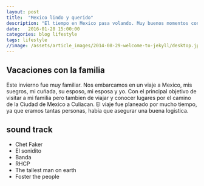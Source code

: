 ```yaml
---
layout: post
title:  "Mexico lindo y querido"
description: "El tiempo en Mexico pasa volando. Muy buenos momentos con familia y amigos"
date:   2016-01-28 15:00:00
categories: blog lifestyle
tags: lifestyle
//image: /assets/article_images/2014-08-29-welcome-to-jekyll/desktop.jpg
---
```


## Vacaciones con la familia

Este invierno fue muy familiar. Nos embarcamos en un viaje a Mexico, mis suegros, mi cuńada, su esposo, mi esposa y yo. Con el principal objetivo de visitar a mi familia pero tambien de viajar y conocer lugares por el camino de la Ciudad de Mexico a Culiacan. El viaje fue planeado por mucho tiempo, ya que eramos tantas personas, habia que asegurar una buena logistica.



## sound track

- Chet Faker
- El sonidito
- Banda
- RHCP
- The tallest man on earth
- Foster the people
